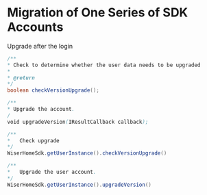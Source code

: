 # Migration of One Series of SDK Accounts

Upgrade after the login

```java
/**
* Check to determine whether the user data needs to be upgraded
*
* @return
*/
boolean checkVersionUpgrade();

/**
* Upgrade the account.
/
void upgradeVersion(IResultCallback callback);

/**
*	Check upgrade
*/
WiserHomeSdk.getUserInstance().checkVersionUpgrade()

/**
*	Upgrade the user account.
*/
WiserHomeSdk.getUserInstance().upgradeVersion()
```
